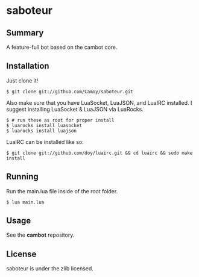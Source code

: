 # saboteur
## Summary
A feature-full bot based on the cambot core.

## Installation
Just clone it!

    $ git clone git://github.com/Camoy/saboteur.git

Also make sure that you have LuaSocket, LuaJSON, and LuaIRC installed.  I suggest installing LuaSocket & LuaJSON via LuaRocks.

    $ # run these as root for proper install
    $ luarocks install luasocket
    $ luarocks install luajson

LuaIRC can be installed like so:

    $ git clone git://github.com/doy/luairc.git && cd luairc && sudo make install

## Running
Run the main.lua file inside of the root folder.

    $ lua main.lua

## Usage
See the __cambot__ repository.

## License
saboteur is under the zlib licensed.
